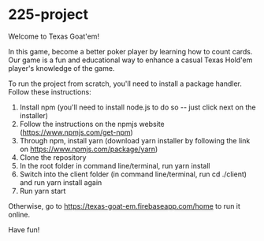 # 225-project

Welcome to Texas Goat'em! 

In this game, become a better poker player by 
learning how to count cards. Our game is a fun and 
educational way to enhance a casual Texas Hold'em 
player's knowledge of the game.

To run the project from scratch, you'll need to install
a package handler. Follow these instructions:

1. Install npm (you'll need to install node.js to do so -- just click next on the installer)
2. Follow the instructions on the npmjs website (https://www.npmjs.com/get-npm)
3. Through npm, install yarn (download yarn installer by following the link on https://www.npmjs.com/package/yarn)
4. Clone the repository
5. In the root folder in command line/terminal, run yarn install
6. Switch into the client folder (in command line/terminal, run cd ./client) and run yarn install again
7. Run yarn start

Otherwise, go to https://texas-goat-em.firebaseapp.com/home to run it online.

Have fun!

